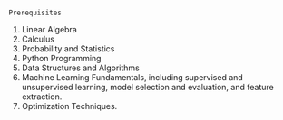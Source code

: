                                                               Prerequisites
1. Linear Algebra
2. Calculus
3. Probability and Statistics
4. Python Programming
5. Data Structures and Algorithms
6. Machine Learning Fundamentals, including supervised and unsupervised learning, model selection and evaluation, and feature extraction.
7. Optimization Techniques.                                                              
